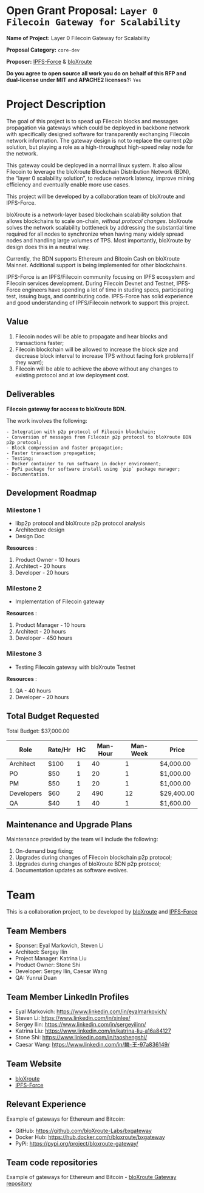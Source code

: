 # Open Grant Proposal: `Layer 0 Filecoin Gateway for Scalability`

**Name of Project:** Layer 0 Filecoin Gateway for Scalability

**Proposal Category:** `core-dev`

**Proposer:** [IPFS-Force](https://github.com/ipfs-force-community) & [bloXroute](https://github.com/bloXroute-Labs/)

**Do you agree to open source all work you do on behalf of this RFP and dual-license under MIT and APACHE2 licenses?:** `Yes`

# Project Description

The goal of this project is to spead up Filecoin blocks and messages propagation via gateways which could be deployed in backbone network with specifically designed software for transparently exchanging Filecoin network information. The gateway design is not to replace the current p2p solution, but playing a role as a high-throughput high-speed relay node for the network.

This gateway could be deployed in a normal linux system. It also allow Filecoin to leverage the bloXroute Blockchain Distribution Network (BDN), the “layer 0 scalability solution”, to reduce network latency, improve mining efficiency and eventually enable more use cases.

This project will be developed by a collaboration team of bloXroute and IPFS-Force.

bloXroute is a network-layer based blockchain scalability solution that allows blockchains to scale on-chain, *without protocol changes*. bloXroute solves the network scalability bottleneck by addressing the substantial time required for all nodes to synchronize when having many widely spread nodes and handling large volumes of TPS. Most importantly, bloXroute by design does this in a neutral way.

Currently, the BDN supports Ethereum and Bitcoin Cash on bloXroute Mainnet. Additional support is being implemented for other blockchains.

IPFS-Force is an IPFS/Filecoin community focusing on IPFS ecosystem and Filecoin services development. During Filecoin Devnet and Testnet, IPFS-Force engineers have spending a lot of time in studing specs, participating test, issuing bugs, and contributing code. IPFS-Force has solid experience and good understanding of IPFS/Filecoin network to support this project.

## Value

1. Filecoin nodes will be able to propagate and hear blocks and transactions faster;
2. Filecoin blockchain will be allowed to increase the block size and decrease block interval to increase TPS without facing fork problems(if they want);
3. Filecoin will be able to achieve the above without any changes to existing protocol and at low deployment cost.

## Deliverables

**Filecoin gateway for access to bloXroute BDN.**

The work involves the following:

    - Integration with p2p protocol of Filecoin blockchain;
    - Conversion of messages from Filecoin p2p protocol to bloXroute BDN p2p protocol;
    - Block compression and faster propagation;
    - Faster transaction propagation;
    - Testing;
    - Docker container to run software in docker environment;
    - PyPi package for software install using `pip` package manager;
    - Documentation.

## Development Roadmap

### Milestone 1

* libp2p protocol and bloXroute p2p protocol analysis
* Architecture design
* Design Doc

__Resources__ :

1. Product Owner - 10 hours
1. Architect - 20 hours
1. Developer - 20 hours

### Milestone 2

* Implementation of Filecoin gateway

__Resources__ :

1. Product Manager - 10 hours
1. Architect - 20 hours
1. Developer - 450 hours

### Milestone 3

* Testing Filecoin gateway with bloXroute Testnet

__Resources__ :

1. QA - 40 hours
1. Developer - 20 hours


## Total Budget Requested

Total Budget: $37,000.00
 
 | Role | Rate/Hr | HC | Man-Hour | Man-Week | Price |
 |-----|---------|----|-----------|-------------|------|
 | Architect | $100 | 1 | 40 | 1 | $4,000.00|
 | PO | $50 | 1 | 20 | 1 | $1,000.00|
 | PM | $50 | 1 | 20 | 1 | $1,000.00|
 | Developers| $60 | 2 | 490 | 12 | $29,400.00 |
 | QA| $40 | 1 | 40 | 1 | $1,600.00 |

## Maintenance and Upgrade Plans

Maintenance provided by the team will include the following:
1. On-demand bug fixing;
1. Upgrades during changes of Filecoin blockchain p2p protocol;
1. Upgrades during changes of bloXroute BDN p2p protocol;
1. Documentation updates as software evolves.

# Team
This is a collaboration project, to be developed by [bloXroute](https://github.com/bloXroute-Labs/) and [IPFS-Force](https://ipfser.org/)

## Team Members

- Sponser: Eyal Markovich, Steven Li
- Architect: Sergey Ilin
- Project Manager: Katrina Liu
- Product Owner: Stone Shi
- Developer: Sergey Ilin, Caesar Wang
- QA: Yunrui Duan

## Team Member LinkedIn Profiles

- Eyal Markovich: https://www.linkedin.com/in/eyalmarkovich/
- Steven Li: https://www.linkedin.com/in/xinlee/
- Sergey Ilin: https://www.linkedin.com/in/sergeyilinn/
- Katrina Liu: https://www.linkedin.com/in/katrina-liu-a16a84127
- Stone Shi: https://www.linkedin.com/in/taoshengshi/ 
- Caesar Wang: https://www.linkedin.com/in/麟-王-97a836149/   

## Team Website

- [bloXroute](https://bloxroute.com/)
- [IPFS-Force](https://ipfser.org/)

## Relevant Experience

Example of gateways for Ethereum and Bitcoin:

- GitHub: https://github.com/bloXroute-Labs/bxgateway
- Docker Hub: https://hub.docker.com/r/bloxroute/bxgateway
- PyPi: https://pypi.org/project/bloxroute-gateway/

## Team code repositories

Example of gateways for Ethereum and Bitcoin - [bloXroute Gateway repository](https://github.com/bloXroute-Labs/bxgateway)
